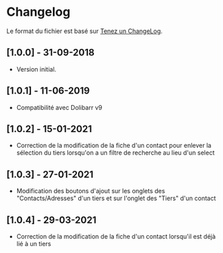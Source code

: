 # Changelog
Le format du fichier est basé sur [Tenez un ChangeLog](http://keepachangelog.com/fr/1.0.0/).


## [1.0.0] - 31-09-2018
- Version initial.

## [1.0.1] - 11-06-2019
- Compatibilité avec Dolibarr v9

## [1.0.2] - 15-01-2021
- Correction de la modification de la fiche d'un contact pour enlever la sélection du tiers lorsqu'on a un filtre de recherche au lieu d'un select

## [1.0.3] - 27-01-2021
- Modification des boutons d'ajout sur les onglets des "Contacts/Adresses" d'un tiers et sur l'onglet des "Tiers" d'un contact

## [1.0.4] - 29-03-2021
- Correction de la modification de la fiche d'un contact lorsqu'il est déjà lié à un tiers